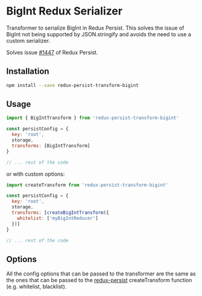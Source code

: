# BigInt Redux Serializer
Transformer to serialize BigInt in Redux Persist. This solves the issue of BigInt not being supported by JSON.stringify and avoids the need to use a custom serializer.

Solves issue [#1447](https://github.com/rt2zz/redux-persist/issues/1447) of Redux Persist.

## Installation
```bash
npm install --save redux-persist-transform-bigint
```

## Usage
```javascript   
import { BigIntTransform } from 'redux-persist-transform-bigint'

const persistConfig = {
  key: 'root',
  storage,
  transforms: [BigIntTransform]
}

// ... rest of the code
```


or with custom options:

```javascript
import createTransform from 'redux-persist-transform-bigint'

const persistConfig = {
  key: 'root',
  storage,
  transforms: [createBigIntTransform({
    whitelist: ['myBigIntReducer']
  })]
}

// ... rest of the code
```

## Options
All the config options that can be passed to the transformer are the same as the ones that can be passed to the [redux-persist](https://github.com/rt2zz/redux-persist#transforms) createTransform function (e.g. whitelist, blacklist).

